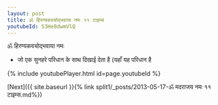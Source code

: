 ```yaml
---
layout: post
title: ॐ हिरण्यकवचोद्भवाया नमः ११ टाइम्स
youtubeId: S3He8dwmVlQ
---
```

 
 
 ॐ हिरण्यकवचोद्भवाया नमः  
 
 -  जो एक सुनहरे परिधान के साथ दिखाई देता है (यहाँ यह परिधान है 
 
  
 
  
 
 
 
 
 
 


{% include youtubePlayer.html id=page.youtubeId %}
 
[Next]({{ site.baseurl }}{% link  split1/_posts/2013-05-17-ॐ मदराजय नमः ११ टाइम्स.md%})
 
